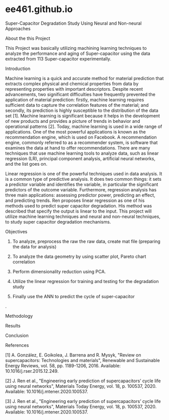 # ee461.github.io

 Super-Capacitor Degradation Study Using Neural and Non-neural Approaches 
 
About the this Project

This Project was basically utilizing machining learning techniques to analyze the performance and aging of Super-capacitor using the data extracted from 113 Super-capacitor experimentally.

 
Introduction 

Machine learning is a quick and accurate method for material prediction that extracts complex physical and chemical properties from data by representing properties with important descriptors. Despite recent advancements, two significant difficulties have frequently prevented the application of material prediction: firstly, machine learning requires sufficient data to capture the correlation features of the material; and secondly, its prediction is highly susceptible to the distribution of the data set [1]. Machine learning is significant because it helps in the development of new products and provides a picture of trends in behavior and operational patterns [2]. Today, machine learning is used in a wide range of applications. One of the most powerful applications is known as the recommendation engine, which is used on Facebook. A recommendation engine, commonly referred to as a recommender system, is software that examines the data at hand to offer recommendations. There are many techniques that use machine learning tools to analyze data, such as linear regression (LR), principal component analysis, artificial neural networks, and the list goes on.

Linear regression is one of the powerful techniques used in data analysis. It is a common type of predictive analysis. It does two common things: it sets a predictor variable and identifies the variable, in particular the significant predictors of the outcome variable. Furthermore, regression analysis has three main applications: assessing predictor power, predicting an effect, and predicting trends. Ren proposes linear regression as one of his methods used to predict super capacitor degradation. His method was described that specify the output is linear to the input. This project will utilize machine learning techniques and neural and non-neural techniques, to study super capacitor degradation mechanisms. 
 
Objectives

1.    To analyze, preprocess the raw the raw data, create mat file (preparing the data for analysis)

2.    To analyze the data geometry by using scatter plot, Pareto chart correlation 

3.    Perform dimensionality reduction using PCA.

4.    Utilize the linear regression for training and testing for the degradation study 

5.    Finally use the ANN to predict the cycle of  super-capacitor 

. 


Methodology
 
Results
 
Conclusion 
 
References 

[1] A. González, E. Goikolea, J. Barrena and R. Mysyk, "Review on supercapacitors: Technologies and materials", Renewable and Sustainable Energy Reviews, vol. 58, pp. 1189-1206, 2016. Available: 10.1016/j.rser.2015.12.249.

[2] J. Ren et al., "Engineering early prediction of supercapacitors’ cycle life using neural networks", Materials Today Energy, vol. 18, p. 100537, 2020. Available: 10.1016/j.mtener.2020.100537.

[3] J. Ren et al., "Engineering early prediction of supercapacitors’ cycle life using neural networks", Materials Today Energy, vol. 18, p. 100537, 2020. Available: 10.1016/j.mtener.2020.100537.

